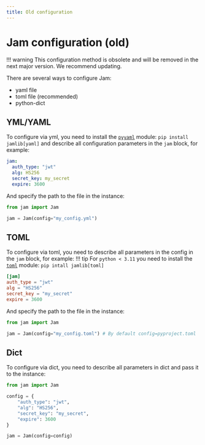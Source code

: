 ```yaml
---
title: Old configuration
---
```


# Jam configuration (old)

!!! warning
    This configuration method is obsolete and will be removed in the next
    major version. We recommend updating.

There are several ways to configure Jam:

* yaml file
* toml file (recommended)
* python-dict

## YML/YAML
To configure via yml, you need to install the [`pyyaml`](https://pypi.org/project/PyYAML/) module: `pip install jamlib[yaml]`
and describe all configuration parameters in the `jam` block, for example:

```yml
jam:
  auth_type: "jwt"
  alg: HS256
  secret_key: my_secret
  expire: 3600
```

And specify the path to the file in the instance:
```python
from jam import Jam

jam = Jam(config="my_config.yml")
```

## TOML
To configure via toml, you need to describe all parameters in the config in the `jam` block, for example:
!!! tip
    For `python < 3.11` you need to install the [`toml`](https://pypi.org/project/toml/) module: `pip intall jamlib[toml]`
```toml
[jam]
auth_type = "jwt"
alg = "HS256"
secret_key = "my_secret"
expire = 3600
```

And specify the path to the file in the instance:
```python
from jam import Jam

jam = Jam(config="my_config.toml") # By default config=pyproject.toml
```

## Dict
To configure via dict, you need to describe all parameters in dict and pass it to the instance:
```python
from jam import Jam

config = {
    "auth_type": "jwt",
    "alg": "HS256",
    "secret_key": "my_secret",
    "expire": 3600
}

jam = Jam(config=config)
```